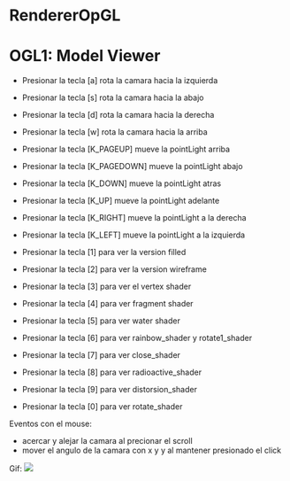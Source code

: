 # RendererOpGL

# OGL1: Model Viewer


- Presionar la tecla [a] rota la camara hacia la izquierda
- Presionar la tecla [s] rota la camara hacia la abajo
- Presionar la tecla [d] rota la camara hacia la derecha
- Presionar la tecla [w] rota la camara hacia la arriba
- Presionar la tecla [K_PAGEUP]  mueve la pointLight arriba
- Presionar la tecla [K_PAGEDOWN]  mueve la pointLight abajo
- Presionar la tecla [K_DOWN] mueve la pointLight atras
- Presionar la tecla [K_UP]  mueve la pointLight adelante
- Presionar la tecla [K_RIGHT] mueve la pointLight a la derecha
- Presionar la tecla [K_LEFT] mueve la pointLight a la izquierda


- Presionar la tecla [1] para ver la version filled
- Presionar la tecla [2] para ver la version wireframe
- Presionar la tecla [3] para ver el vertex shader
- Presionar la tecla [4] para ver fragment shader
- Presionar la tecla [5] para ver water shader
- Presionar la tecla [6] para ver rainbow_shader y rotate1_shader
- Presionar la tecla [7] para ver close_shader
- Presionar la tecla [8] para ver radioactive_shader 
- Presionar la tecla [9] para ver distorsion_shader
- Presionar la tecla [0] para ver rotate_shader
 
Eventos con el mouse: 
- acercar y alejar la camara al precionar el scroll
- mover el angulo de la camara con x y y al mantener presionado el click 

Gif: 
![](./olg.gif)
